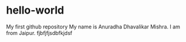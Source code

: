 # hello-world
My first github repository
My name is Anuradha Dhavalikar Mishra.
I am from Jaipur.
fjbfjfjsdbfkjdsf
